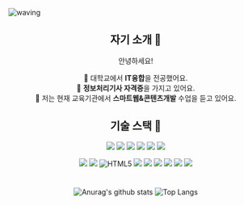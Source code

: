<!--

**zziyeon/zziyeon** is a ✨ _special_ ✨ repository because its `README.md` (this file) appears on your GitHub profile.



Here are some ideas to get you started:



- 🔭 I’m currently working on ...

- 👯 I’m looking to collaborate on ...

- 💬 Ask me about ...

- 📫 How to reach me: ...

- 😄 Pronouns: ...

- ⚡ Fun fact: ...

-->

![waving](https://capsule-render.vercel.app/api?type=waving&height=200&text=jiyeonkim!&fontAlign=80&fontAlignY=40&color=gradient)



<div align=center>

## 자기 소개 :raising_hand:

안녕하세요!

:school: 대학교에서 **IT융합**을 전공했어요. <br>
:notebook_with_decorative_cover: **정보처리기사 자격증**을 가지고 있어요. <br>
🌱 저는 현재 교육기관에서 **스마트웹&콘텐츠개발** 수업을 듣고 있어요.



</div>


<!--<h4 align="center">:hammer:Techs that I've used at least one:hammer:</h4>-->

<div align=center>

## 기술 스택 :hammer:

<img src="https://img.shields.io/badge/python-3776AB?style=flat&logo=python&logoColor=white"> <img src="https://img.shields.io/badge/C-A8B9CC?style=flat&logo=C&logoColor=white"> <img src="https://img.shields.io/badge/Visual Studio-5C2D91?style=flat&logo=Visual Studio&logoColor=white"> <img src="https://img.shields.io/badge/eclipse IDE-525C86?style=flat&logo=Eclipse IDE&logoColor=white"> <img src="https://img.shields.io/badge/JavaScript-F7DF1E?style=flat&logo=JavaScript&logoColor=white"> <img src="https://img.shields.io/badge/Apache Tomcat-F8DC75?style=flat&logo=Apache Tomcat&logoColor=white">

<img src="https://img.shields.io/badge/IntelliJ IDEA-000000?style=flat&logo=IntelliJ IDEA&logoColor=white"> <img src="https://img.shields.io/badge/Visual Studio Code-007ACC?style=flat&logo=Visual Studio Code&logoColor=white"> <img alt="HTML5" src ="https://img.shields.io/badge/HTML5-E34F26.svg?&style=flat&logo=HTML5&logoColor=white"/> <img src="https://img.shields.io/badge/CSS3-1572B6?style=flat&logo=css3&logoColor=white"/> <img src="https://img.shields.io/badge/mysql-4479A1?style=flat&logo=mysql&logoColor=white"> <img src="https://img.shields.io/badge/React-white?style=flat&logo=React&logoColor=61DAFB"/> <img src="https://img.shields.io/badge/Node.js-339933?style=flat&logo=Node.js&logoColor=61DAFB"/> <img src="https://img.shields.io/badge/Expo-000020?style=flat&logo=Expo&logoColor=white"> <img src="https://img.shields.io/badge/github-181717?style=flat&logo=github&logoColor=white">

</div>


#

<div align=center>

![Anurag's github stats](https://github-readme-stats.vercel.app/api?username=zziyeon&show_icons=true&theme=material-palenight) ![Top Langs](https://github-readme-stats.vercel.app/api/top-langs/?username=zziyeon&layout=compact&theme=material-palenight)

</div>
